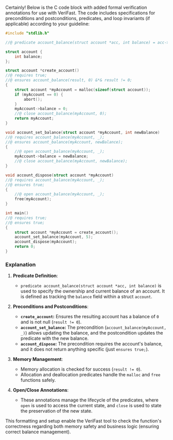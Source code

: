 Certainly! Below is the C code block with added formal verification annotations for use with VeriFast. The code includes specifications for preconditions and postconditions, predicates, and loop invariants (if applicable) according to your guideline:

```c
#include "stdlib.h"

//@ predicate account_balance(struct account *acc, int balance) = acc->balance |-> balance;

struct account {
    int balance;
};

struct account *create_account()
//@ requires true;
//@ ensures account_balance(result, 0) &*& result != 0;
{
    struct account *myAccount = malloc(sizeof(struct account));
    if (myAccount == 0) {
        abort();
    }
    myAccount->balance = 0;
    //@ close account_balance(myAccount, 0);
    return myAccount;
}

void account_set_balance(struct account *myAccount, int newBalance)
//@ requires account_balance(myAccount, _);
//@ ensures account_balance(myAccount, newBalance);
{
    //@ open account_balance(myAccount, _);
    myAccount->balance = newBalance;
    //@ close account_balance(myAccount, newBalance);
}

void account_dispose(struct account *myAccount)
//@ requires account_balance(myAccount, _);
//@ ensures true;
{
    //@ open account_balance(myAccount, _);
    free(myAccount);
}

int main()
//@ requires true;
//@ ensures true;
{
    struct account *myAccount = create_account();
    account_set_balance(myAccount, 5);
    account_dispose(myAccount);
    return 0;
}
```

### Explanation

1. **Predicate Definition**: 
   - `predicate account_balance(struct account *acc, int balance)` is used to specify the ownership and current balance of an account. It is defined as tracking the `balance` field within a struct `account`.

2. **Preconditions and Postconditions**:
   - **`create_account`:** Ensures the resulting account has a balance of `0` and is not null (`result != 0`).
   - **`account_set_balance`:** The precondition (`account_balance(myAccount, _)`) allows updating the balance, and the postcondition updates the predicate with the new balance.
   - **`account_dispose`:** The precondition requires the account's balance, and it does not return anything specific (just `ensures true;`).
   
3. **Memory Management**:
   - Memory allocation is checked for success (`result != 0`).
   - Allocation and deallocation predicates handle the `malloc` and `free` functions safely.
  
4. **Open/Close Annotations**:
   - These annotations manage the lifecycle of the predicates, where `open` is used to access the current state, and `close` is used to state the preservation of the new state. 

This formatting and setup enable the VeriFast tool to check the function's correctness regarding both memory safety and business logic (ensuring correct balance management).

